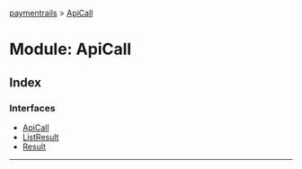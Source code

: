 [paymentrails](../README.md) > [ApiCall](../modules/apicall.md)



# Module: ApiCall

## Index

### Interfaces

* [ApiCall](../interfaces/apicall.apicall-1.md)
* [ListResult](../interfaces/apicall.listresult.md)
* [Result](../interfaces/apicall.result.md)



---

